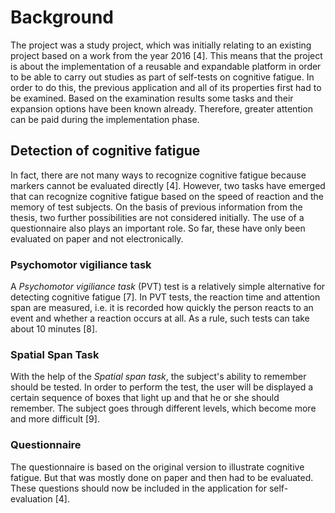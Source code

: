 # Background

The project was a study project, which was initially relating to an existing
project based on a work from the year 2016 [4]. This means that the project
is about the implementation of a reusable and expandable platform in order to
be able to carry out studies as part of self-tests on cognitive fatigue. In
order to do this, the previous application and all of its properties first had
to be examined. Based on the examination results some tasks and their
expansion options have been known already. Therefore, greater attention can be
paid during the implementation phase.

## Detection of cognitive fatigue

In fact, there are not many ways to recognize cognitive fatigue because
markers cannot be evaluated directly [4]. However, two tasks have emerged
that can recognize cognitive fatigue based on the speed of reaction and the
memory of test subjects. On the basis of previous information from the
thesis, two further possibilities are not considered initially. The use of a
questionnaire also plays an important role. So far, these have only been
evaluated on paper and not electronically.

### Psychomotor vigiliance task

A *Psychomotor vigiliance task* (PVT) test is a relatively simple alternative
for detecting cognitive fatigue [7]. In PVT tests, the reaction time and
attention span are measured, i.e. it is recorded how quickly the person reacts
to an event and whether a reaction occurs at all. As a rule, such tests can
take about 10 minutes [8].

### Spatial Span Task

With the help of the *Spatial span task*, the subject's ability to remember
should be tested. In order to perform the test, the user will be displayed a
certain sequence of boxes that light up and that he or she should remember.
The subject goes through different levels, which become more and more
difficult [9].

### Questionnaire

The questionnaire is based on the original version to illustrate cognitive
fatigue. But that was mostly done on paper and then had to be evaluated.
These questions should now be included in the application for self-evaluation
[4].

